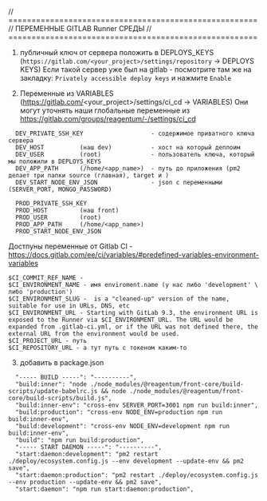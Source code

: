 // ======================================================
// ПЕРЕМЕННЫЕ GITLAB Runner СРЕДЫ
// ======================================================
1) публичный ключ от сервера положить в DEPLOYS_KEYS (```https://gitlab.com/<your_project>/settings/repository``` -> DEPLOYS KEYS)
Если такой сервер уже был на gitlab - посмотрите там же на закладку: ```Privately accessible deploy keys``` и нажмите ```Enable```

2) Переменные из VARIABLES (https://gitlab.com/<your_project>/settings/ci_cd -> VARIABLES)
Они могут уточнять наши глобальные переменные из https://gitlab.com/groups/reagentum/-/settings/ci_cd 
```
  DEV_PRIVATE_SSH_KEY                   - содержимое приватного ключа сервера
  DEV_HOST          (наш dev)           - хост на который деплоим
  DEV_USER          (root)              - пользователь ключа, который мы положили в DEPLOYS_KEYS
  DEV_APP_PATH      (/home/<app_name>)  - путь до приложения (pm2 делает три папки source (главная), target и )
  DEV_START_NODE_ENV_JSON               - json с переменными (SERVER_PORT, MONGO_PASSWORD)
```
```
  PROD_PRIVATE_SSH_KEY
  PROD_HOST         (наш front)
  PROD_USER         (root)
  PROD_APP_PATH     (/home/<app_name>)     
  PROD_START_NODE_ENV_JSON
```
Достпуны переменные от Gitlab CI - https://docs.gitlab.com/ee/ci/variables/#predefined-variables-environment-variables
```
$CI_COMMIT_REF_NAME -
$CI_ENVIRONMENT_NAME - имя enviroment.name (у нас либо 'development' \ либо 'production')
$CI_ENVIRONMENT_SLUG -  is a "cleaned-up" version of the name, suitable for use in URLs, DNS, etc
$CI_ENVIRONMENT_URL - Starting with GitLab 9.3, the environment URL is exposed to the Runner via $CI_ENVIRONMENT_URL. The URL would be expanded from .gitlab-ci.yml, or if the URL was not defined there, the external URL from the environment would be used.
$CI_PROJECT_URL - путь
$CI_REPOSITORY_URL - а тут путь с токеном каким-то
```

3) добавить в package.json
```
  "----- BUILD -----": "----------",
  "build:inner": "node ./node_modules/@reagentum/front-core/build-scripts/update-babelrc.js && node ./node_modules/@reagentum/front-core/build-scripts/build.js",
  "build:inner-env": "cross-env SERVER_PORT=3001 npm run build:inner",
  "build:production": "cross-env NODE_ENV=production npm run build:inner-env",
  "build:development": "cross-env NODE_ENV=development npm run build:inner-env",
  "build": "npm run build:production",
  "----- START DAEMON -----": "----------",
  "start:daemon:development": "pm2 restart ./deploy/ecosystem.config.js --env development --update-env && pm2 save",
  "start:daemon:production": "pm2 restart ./deploy/ecosystem.config.js --env production --update-env && pm2 save",
  "start:daemon": "npm run start:daemon:production",
```
